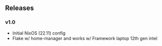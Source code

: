 ## Releases
### v1.0
- Initial NixOS (22.11) config
- Flake w/ home-manager and works w/ Framework laptop 12th gen intel
